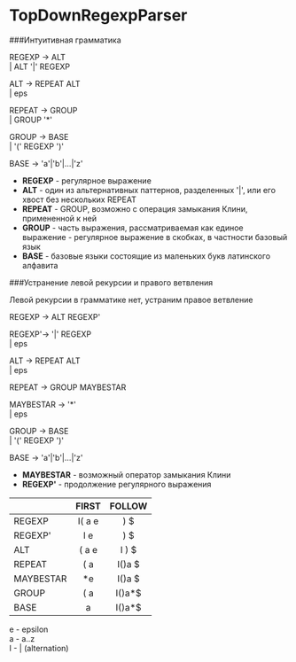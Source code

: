 TopDownRegexpParser
===================

###Интуитивная грамматика

REGEXP -> ALT       
        | ALT '|' REGEXP

ALT    -> REPEAT ALT    
        | eps

REPEAT -> GROUP         
        | GROUP '*'

GROUP  -> BASE          
        | '(' REGEXP ')'

BASE   -> 'a'|'b'|...|'z'

* **REGEXP** - регулярное выражение
* **ALT** - один из альтернативных паттернов, разделенных '|', или его хвост
  без нескольких REPEAT
* **REPEAT** - GROUP, возможно с операция замыкания Клини, примененной к ней
* **GROUP** - часть выражения, рассматриваемая как единое выражение -
регулярное выражение в скобках, в частности базовый язык
* **BASE** - базовые языки состоящие из маленьких букв латинского алфавита

###Устранение левой рекурсии и правого ветвления

Левой рекурсии в грамматике нет, устраним правое ветвление

REGEXP -> ALT REGEXP'

REGEXP'-> '|' REGEXP  
        | eps

ALT    -> REPEAT ALT    
        | eps

REPEAT -> GROUP MAYBESTAR        
        
MAYBESTAR -> '*'  
           | eps

GROUP  -> BASE          
        | '(' REGEXP ')'

BASE   -> 'a'|'b'|...|'z'

* **MAYBESTAR** - возможный оператор замыкания Клини
* **REGEXP'** - продолжение регулярного выражения

|             | FIRST      |     FOLLOW    |
|:------------|:----------:|:-------------:|
| REGEXP      | I( a e     |   )  $        |
| REGEXP'     | I    e     |   )  $        |
| ALT         |  ( a e     | I )  $        |
| REPEAT      |  ( a       | I()a $        |
| MAYBESTAR   |     *e     | I()a $        |
| GROUP       |  ( a       | I()a*$        |
| BASE        |    a       | I()a*$        |

e - epsilon    
a - a..z      
I - | (alternation)       

